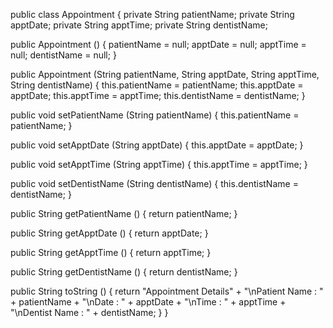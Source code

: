 public class Appointment
{
   private String patientName;
   private String apptDate;
   private String apptTime;
   private String dentistName;
   
   public Appointment ()
   {
       patientName = null;
       apptDate = null;
       apptTime = null;
       dentistName = null;
   }
   
   public Appointment (String patientName, String apptDate, String apptTime, String dentistName)
   {
       this.patientName = patientName;
       this.apptDate = apptDate;
       this.apptTime = apptTime; 
       this.dentistName = dentistName;
   }
   
   public void setPatientName (String patientName)
   {
       this.patientName = patientName;
   }
   
   public void setApptDate (String apptDate)
   {
       this.apptDate = apptDate;
   }
   
   public void setApptTime (String apptTime)
   {
       this.apptTime = apptTime;
   }
   
   public void setDentistName (String dentistName)
   {
       this.dentistName = dentistName;
   }
   
   public String getPatientName ()
   {
       return patientName;
   }
   
   public String getApptDate ()
   {
       return apptDate;
   }
   
   public String getApptTime ()
   {
       return apptTime;
   }
   
   public String getDentistName ()
   {
       return dentistName;
   }
   
   public String toString ()
   {
       return "Appointment Details" +
              "\nPatient Name : " + patientName +
              "\nDate : " + apptDate +
              "\nTime : " + apptTime +
              "\nDentist Name : " + dentistName;
   }
}
